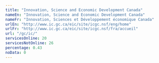 ```yaml
---
title: "Innovation, Science and Economic Development Canada"
nameEn: "Innovation, Science and Economic Development Canada"
nameFr: "Innovation, Sciences et Développement économique Canada"
urlEn: "http://www.ic.gc.ca/eic/site/icgc.nsf/eng/home"
urlFr: "http://www.ic.gc.ca/eic/site/icgc.nsf/fra/accueil"
url: "/gc/ic/"
servicesOnline: 20
servicesNotOnline: 26
percentage: 0.43
noData: 0
---
```

